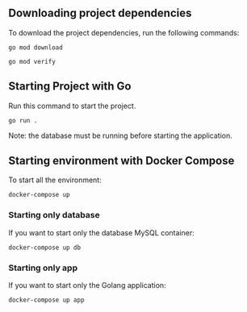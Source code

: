## Downloading project dependencies
To download the project dependencies, run the following commands:
```Shell
go mod download

go mod verify
```

## Starting Project with Go
Run this command to start the project.
```Shell
go run .
```

Note: the database must be running before starting the application.

## Starting environment with Docker Compose
To start all the environment:
```Shell
docker-compose up
```

### Starting only database
If you want to start only the database MySQL container:
```Shell
docker-compose up db
```

### Starting only app
If you want to start only the Golang application:
```Shell
docker-compose up app
```
